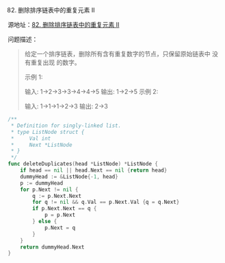 82. 删除排序链表中的重复元素 II

源地址：[82. 删除排序链表中的重复元素 II](https://leetcode-cn.com/problems/remove-duplicates-from-sorted-list-ii/)

问题描述：

>给定一个排序链表，删除所有含有重复数字的节点，只保留原始链表中 没有重复出现 的数字。
>
>示例 1:
>
>输入: 1->2->3->3->4->4->5
>输出: 1->2->5
>示例 2:
>
>输入: 1->1->1->2->3
>输出: 2->3

``` go
/**
 * Definition for singly-linked list.
 * type ListNode struct {
 *     Val int
 *     Next *ListNode
 * }
 */
func deleteDuplicates(head *ListNode) *ListNode {
    if head == nil || head.Next == nil {return head}
    dummyHead := &ListNode{-1, head}
    p := dummyHead
    for p.Next != nil {
        q := p.Next.Next
        for q != nil && q.Val == p.Next.Val {q = q.Next}
        if p.Next.Next == q {
            p = p.Next
        } else {
            p.Next = q
        }
    }
    return dummyHead.Next
}
```



